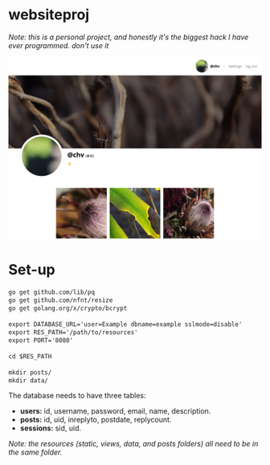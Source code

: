 # websiteproj
*Note: this is a personal project, and honestly it's the biggest hack I have ever programmed. don't use it*

![](https://raw.githubusercontent.com/d-nel/websiteproj/master/example.png)

# Set-up

    go get github.com/lib/pq
    go get github.com/nfnt/resize
    go get golang.org/x/crypto/bcrypt

    export DATABASE_URL='user=Example dbname=example sslmode=disable'
    export RES_PATH='/path/to/resources'
    export PORT='8080'

    cd $RES_PATH

    mkdir posts/
    mkdir data/

The database needs to have three tables:
- **users:** id, username, password, email, name, description.
- **posts:** id, uid, inreplyto, postdate, replycount.
- **sessions:** sid, uid.

*Note: the resources (static, views, data, and posts folders) all need to be in the same folder.*
